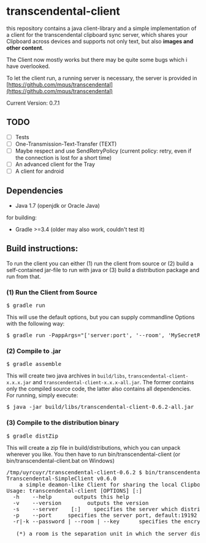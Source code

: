 # transcendental-client
this repository contains a java client-library and a simple implementation of a client for the transcendental clipboard sync server, which shares your Clipboard across devices and supports not only text, but also **images and other content**.

The Client now mostly works but there may be quite some bugs which i have overlooked.

To let the client run, a running server is necessary, the server is provided in [https://github.com/mqus/transcendental](https://github.com/mqus/transcendental)

Current Version: 0.7.1
## TODO
  - [ ] Tests
  - [ ] One-Transmission-Text-Transfer (TEXT)
  - [ ] Maybe respect and use SendRetryPolicy (current policy: retry, even if the connection is lost for a short time)
  - [ ] An advanced client for the Tray
  - [ ] A client for android
  
## Dependencies
  - Java 1.7 (openjdk or Oracle Java)

for building:
  - Gradle >=3.4 (older may also work, couldn't test it)


## Build instructions:
To run the client you can either 
(1) run the client from source or 
(2) build a self-contained jar-file to run with java or
(3) build a distribution package and run from that.

### (1) Run the Client from Source
<pre>$ gradle run</pre>
This will use the default options, but you can supply commandline Options with the following way:
<pre>$ gradle run -PappArgs="['server:port', '--room', 'MySecretRoom']"</pre>

### (2) Compile to .jar
<pre>$ gradle assemble</pre>
This will create two java archives in `build/libs`, `transcendental-client-x.x.x.jar` 
and `transcendental-client-x.x.x-all.jar`. The former contains only the compiled source code, the latter also contains all dependencies.
For running, simply execute:
<pre>$ java -jar build/libs/transcendental-client-0.6.2-all.jar </pre>

### (3) Compile to the distribution binary
<pre>$ gradle distZip</pre>
This will create a zip file in build/distributions, which you can unpack wherever you like. You then have to run bin/transcendental-client (or bin/transcendental-client.bat on Windows)
<pre>
/tmp/uyrcuyr/transcendental-client-0.6.2 $ bin/transcendental-client --help
Transcendental-SimpleClient v0.6.0
	a simple deamon-like Client for sharing the local Clipboard with other Devices.
Usage: transcendental-client [OPTIONS] [<server>:<port>]
  -h	--help	 	 outputs this help
  -v	--version	 	 outputs the version
  -s	--server	<server>[:<port>]	 specifies the server which distributes the data, default:localhost
  -p	--port	<port>	 specifies the server port, default:19192
  -r|-k	--password | --room | --key	<passwd>	 specifies the encryption keyword and at the same time the room*, default:RaumRaumRaumRaum

   (*) a room is the separation unit in which the server distributes the clipboard content, there can be multiple rooms on a server.
</pre>
